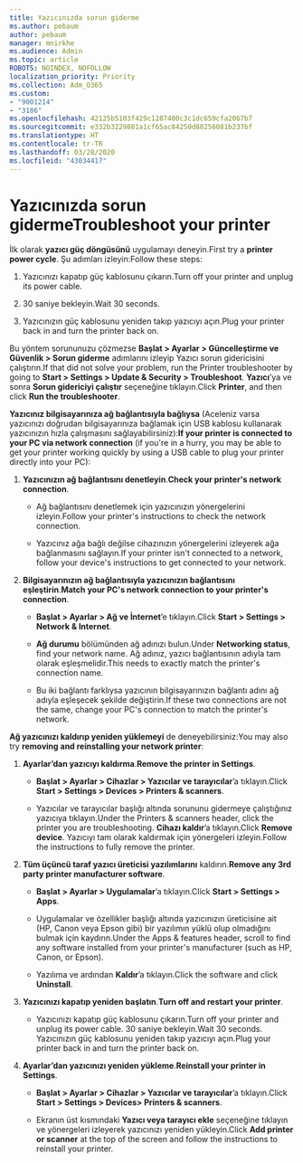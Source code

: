 ```yaml
---
title: Yazıcınızda sorun giderme
ms.author: pebaum
author: pebaum
manager: mnirkhe
ms.audience: Admin
ms.topic: article
ROBOTS: NOINDEX, NOFOLLOW
localization_priority: Priority
ms.collection: Adm_O365
ms.custom:
- "9001214"
- "3186"
ms.openlocfilehash: 42125b5103f429c1287400c3c1dc659cfa2067b7
ms.sourcegitcommit: e332b3229881a1cf65ac84250d88256081b237bf
ms.translationtype: HT
ms.contentlocale: tr-TR
ms.lasthandoff: 03/28/2020
ms.locfileid: "43034417"
---
```

# <a name="troubleshoot-your-printer"></a><span data-ttu-id="c08c6-102">Yazıcınızda sorun giderme</span><span class="sxs-lookup"><span data-stu-id="c08c6-102">Troubleshoot your printer</span></span>

<span data-ttu-id="c08c6-103">İlk olarak **yazıcı güç döngüsünü** uygulamayı deneyin.</span><span class="sxs-lookup"><span data-stu-id="c08c6-103">First try a **printer power cycle**.</span></span> <span data-ttu-id="c08c6-104">Şu adımları izleyin:</span><span class="sxs-lookup"><span data-stu-id="c08c6-104">Follow these steps:</span></span>

1. <span data-ttu-id="c08c6-105">Yazıcınızı kapatıp güç kablosunu çıkarın.</span><span class="sxs-lookup"><span data-stu-id="c08c6-105">Turn off your printer and unplug its power cable.</span></span>

2. <span data-ttu-id="c08c6-106">30 saniye bekleyin.</span><span class="sxs-lookup"><span data-stu-id="c08c6-106">Wait 30 seconds.</span></span>

3. <span data-ttu-id="c08c6-107">Yazıcınızın güç kablosunu yeniden takıp yazıcıyı açın.</span><span class="sxs-lookup"><span data-stu-id="c08c6-107">Plug your printer back in and turn the printer back on.</span></span>

<span data-ttu-id="c08c6-108">Bu yöntem sorununuzu çözmezse **Başlat > Ayarlar > Güncelleştirme ve Güvenlik > Sorun giderme** adımlarını izleyip Yazıcı sorun gidericisini çalıştırın.</span><span class="sxs-lookup"><span data-stu-id="c08c6-108">If that did not solve your problem, run the Printer troubleshooter by going to **Start > Settings > Update & Security > Troubleshoot**.</span></span> <span data-ttu-id="c08c6-109">**Yazıcı**’ya ve sonra **Sorun gidericiyi çalıştır** seçeneğine tıklayın.</span><span class="sxs-lookup"><span data-stu-id="c08c6-109">Click **Printer**, and then click **Run the troubleshooter**.</span></span>

<span data-ttu-id="c08c6-110">**Yazıcınız bilgisayarınıza ağ bağlantısıyla bağlıysa** (Aceleniz varsa yazıcınızı doğrudan bilgisayarınıza bağlamak için USB kablosu kullanarak yazıcınızın hızla çalışmasını sağlayabilirsiniz):</span><span class="sxs-lookup"><span data-stu-id="c08c6-110">**If your printer is connected to your PC via network connection** (if you're in a hurry, you may be able to get your printer working quickly by using a USB cable to plug your printer directly into your PC):</span></span>

1. <span data-ttu-id="c08c6-111">**Yazıcınızın ağ bağlantısını denetleyin**.</span><span class="sxs-lookup"><span data-stu-id="c08c6-111">**Check your printer's network connection**.</span></span>
    
    - <span data-ttu-id="c08c6-112">Ağ bağlantısını denetlemek için yazıcınızın yönergelerini izleyin.</span><span class="sxs-lookup"><span data-stu-id="c08c6-112">Follow your printer's instructions to check the network connection.</span></span>

    - <span data-ttu-id="c08c6-113">Yazıcınız ağa bağlı değilse cihazınızın yönergelerini izleyerek ağa bağlanmasını sağlayın.</span><span class="sxs-lookup"><span data-stu-id="c08c6-113">If your printer isn't connected to a network, follow your device's instructions to get connected to your network.</span></span>

2. <span data-ttu-id="c08c6-114">**Bilgisayarınızın ağ bağlantısıyla yazıcınızın bağlantısını eşleştirin**.</span><span class="sxs-lookup"><span data-stu-id="c08c6-114">**Match your PC's network connection to your printer's connection**.</span></span>

    - <span data-ttu-id="c08c6-115">**Başlat > Ayarlar > Ağ ve İnternet**’e tıklayın.</span><span class="sxs-lookup"><span data-stu-id="c08c6-115">Click **Start > Settings > Network & Internet**.</span></span>

    - <span data-ttu-id="c08c6-116">**Ağ durumu** bölümünden ağ adınızı bulun.</span><span class="sxs-lookup"><span data-stu-id="c08c6-116">Under **Networking status**, find your network name.</span></span> <span data-ttu-id="c08c6-117">Ağ adınız, yazıcı bağlantısının adıyla tam olarak eşleşmelidir.</span><span class="sxs-lookup"><span data-stu-id="c08c6-117">This needs to exactly match the printer's connection name.</span></span>

    - <span data-ttu-id="c08c6-118">Bu iki bağlantı farklıysa yazıcının bilgisayarınızın bağlantı adını ağ adıyla eşleşecek şekilde değiştirin.</span><span class="sxs-lookup"><span data-stu-id="c08c6-118">If these two connections are not the same, change your PC's connection to match the printer's network.</span></span>

<span data-ttu-id="c08c6-119">**Ağ yazıcınızı kaldırıp yeniden yüklemeyi** de deneyebilirsiniz:</span><span class="sxs-lookup"><span data-stu-id="c08c6-119">You may also try **removing and reinstalling your network printer**:</span></span>

1. <span data-ttu-id="c08c6-120">**Ayarlar’dan yazıcıyı kaldırma**.</span><span class="sxs-lookup"><span data-stu-id="c08c6-120">**Remove the printer in Settings**.</span></span>

    - <span data-ttu-id="c08c6-121">**Başlat > Ayarlar > Cihazlar > Yazıcılar ve tarayıcılar**’a tıklayın.</span><span class="sxs-lookup"><span data-stu-id="c08c6-121">Click **Start > Settings > Devices > Printers & scanners**.</span></span>

    - <span data-ttu-id="c08c6-122">Yazıcılar ve tarayıcılar başlığı altında sorununu gidermeye çalıştığınız yazıcıya tıklayın.</span><span class="sxs-lookup"><span data-stu-id="c08c6-122">Under the Printers & scanners header, click the printer you are troubleshooting.</span></span> <span data-ttu-id="c08c6-123">**Cihazı kaldır**’a tıklayın.</span><span class="sxs-lookup"><span data-stu-id="c08c6-123">Click **Remove device**.</span></span> <span data-ttu-id="c08c6-124">Yazıcıyı tam olarak kaldırmak için yönergeleri izleyin.</span><span class="sxs-lookup"><span data-stu-id="c08c6-124">Follow the instructions to fully remove the printer.</span></span>

2. <span data-ttu-id="c08c6-125">**Tüm üçüncü taraf yazıcı üreticisi yazılımlarını** kaldırın.</span><span class="sxs-lookup"><span data-stu-id="c08c6-125">**Remove any 3rd party printer manufacturer software**.</span></span>

    - <span data-ttu-id="c08c6-126">**Başlat > Ayarlar > Uygulamalar**’a tıklayın.</span><span class="sxs-lookup"><span data-stu-id="c08c6-126">Click **Start > Settings > Apps**.</span></span>

    - <span data-ttu-id="c08c6-127">Uygulamalar ve özellikler başlığı altında yazıcınızın üreticisine ait (HP, Canon veya Epson gibi) bir yazılımın yüklü olup olmadığını bulmak için kaydırın.</span><span class="sxs-lookup"><span data-stu-id="c08c6-127">Under the Apps & features header, scroll to find any software installed from your printer's manufacturer (such as HP, Canon, or Epson).</span></span>

    - <span data-ttu-id="c08c6-128">Yazılıma ve ardından **Kaldır**’a tıklayın.</span><span class="sxs-lookup"><span data-stu-id="c08c6-128">Click the software and click **Uninstall**.</span></span>

3. <span data-ttu-id="c08c6-129">**Yazıcınızı kapatıp yeniden başlatın**.</span><span class="sxs-lookup"><span data-stu-id="c08c6-129">**Turn off and restart your printer**.</span></span>

    - <span data-ttu-id="c08c6-130">Yazıcınızı kapatıp güç kablosunu çıkarın.</span><span class="sxs-lookup"><span data-stu-id="c08c6-130">Turn off your printer and unplug its power cable.</span></span> <span data-ttu-id="c08c6-131">30 saniye bekleyin.</span><span class="sxs-lookup"><span data-stu-id="c08c6-131">Wait 30 seconds.</span></span> <span data-ttu-id="c08c6-132">Yazıcınızın güç kablosunu yeniden takıp yazıcıyı açın.</span><span class="sxs-lookup"><span data-stu-id="c08c6-132">Plug your printer back in and turn the printer back on.</span></span>

4. <span data-ttu-id="c08c6-133">**Ayarlar’dan yazıcınızı yeniden yükleme**.</span><span class="sxs-lookup"><span data-stu-id="c08c6-133">**Reinstall your printer in Settings**.</span></span>

    - <span data-ttu-id="c08c6-134">**Başlat > Ayarlar > Cihazlar > Yazıcılar ve tarayıcılar**’a tıklayın.</span><span class="sxs-lookup"><span data-stu-id="c08c6-134">Click **Start > Settings > Devices> Printers & scanners**.</span></span>
 
    - <span data-ttu-id="c08c6-135">Ekranın üst kısmındaki **Yazıcı veya tarayıcı ekle** seçeneğine tıklayın ve yönergeleri izleyerek yazıcınızı yeniden yükleyin.</span><span class="sxs-lookup"><span data-stu-id="c08c6-135">Click **Add printer or scanner** at the top of the screen and follow the instructions to reinstall your printer.</span></span>
